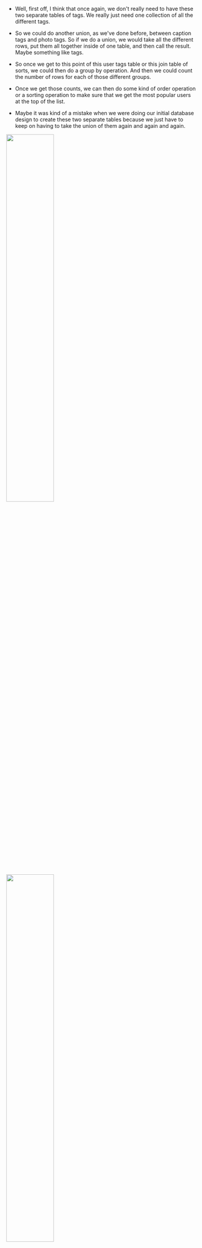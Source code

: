 
- Well, first off, I think that once again, we don't really need to have these two separate tables of tags. We really just need one collection of all the different tags.

- So we could do another union, as we've done before, between caption tags and photo tags. So if we do a union, we would take all the different rows, put them all together inside of one table, and then call the result. Maybe something like tags.

- So once we get to this point of this user tags table or this join table of sorts, we could then do a group by operation. And then we could count the number of rows for each of those different groups.

- Once we get those counts, we can then do some kind of order operation or a sorting operation to make sure that we get the most popular users at the top of the list.

- Maybe it was kind of a mistake when we were doing our initial database design to create these two separate tables because we just have to keep on having to take the union of them again and again and again.

[<img src="./pictures/most_popular_users.png" width="50%"/>](./pictures/most_popular_users.png)

[<img src="./pictures/most_popular_users_01.png" width="50%"/>](./pictures/most_popular_users_01.png)

[<img src="./pictures/most_popular_users_02.png" width="50%"/>](./pictures/most_popular_users_02.png)

[<img src="./pictures/most_popular_users_03.png" width="50%"/>](./pictures/most_popular_users_03.png)

# A possible solution merging table

- At this point, I think that we can come to the conclusion that having the separate tables of caption tags and photo tags is probably a design mistake. We've had to find the union between these two tables several times to execute some pretty basic queries, and we've not really found any benefit to having these two tables be separate. So I think that we probably maybe did make a mistake in our design here.

- The first really big issue is that we cannot copy over the IDs of all the different photo tags and caption tags to this new tags table. And the reason for that is that these photo tags and caption tags, tables, they might have rows that already have duplicate IDs inside them. it is very likely that photo tags and caption tags are going to have some identical IDs. That means that if there are any other records inside of our database that are pointing to that those different values, then all of a sudden we can have some foreign keys breaking.

- The other big issue here is that if we had a lot of other queries already written out inside of our application that made reference to specifically the photo tags or caption tags tables. Now all of a sudden they break because we're talking about deleting those tables.

[<img src="./pictures/merging_table_01.png" width="50%"/>](./pictures/merging_table_01.png)

[<img src="./pictures/merging_table_02.png" width="50%"/>](./pictures/merging_table_02.png)

# Solution 2

- So in solution number two, we're going to create something called a view. You can think of a view as being like a fake table that has a reference to rows or data from other tables inside of our database.

- You can think of a view as being like a fake table that has a reference to rows or data from other tables inside of our database. When we create a view, we can essentially wrap up some other information or present it in a cleaner form that already exists inside of our database.

- Ultimately, you can think of a view as being very similar in nature to a common table expression. The only issue with a common table expression, you might recall, is that we attach them to some other query. So in this case, we've got a common table expression up here at the top and we can only refer to this tag's CTE inside of the query that it is directly attached to. The nice thing about a view is that we get this very similar behavior where we can kind of wrap up some existing query, but we can create a view ahead of time and then refer to it at any future point in time in any other query. And we don't have to rewrite the view or anything like that.

- We should really think of a view as being very similar to a common table expression. The big difference is that we create a view ahead of time and then we can refer to it at any point in time after that.

- We are going to use a view in our case to take the union between two different tables in our case caption tags and photo tags. But we do not have to use a view for only a union. We can put any kind of query into a view.

- We're then going to write out our query inside these parentheses. So this is where we are going to kind of generate some data that's going to be accessible through The View.

- So with this view, we've essentially solved this issue of having two separate tables. We've kind of merged them together, but it's not any permanent change whatsoever. We can always remove this view if we want to, and none of the underlying data is going to go anywhere.

- All the underlying data inside of the two separate tables still exists. So if we have any queries that refer to those two separate tables of caption tags or photo tags, those existing queries are going to work just fine.

- So at this point, we've been talking about views which are essentially queries that we kind of wrap up and refer back to at some point in time in the future. Whenever we refer to a view, we are ultimately executing the underlying query kind of stored within it.

[<img src="./pictures/view_01.png" width="50%"/>](./pictures/view_01.png)

[<img src="./pictures/view_02.png" width="50%"/>](./pictures/view_02.png)

# Materialized views

- we're now going to take a look at a variation on a view called a materialized view. A materialized view is a query that we're going to kind of wrap up or kind of package, but the query is only going to be executed at very specific times.

- However, every time that we do actually execute the query, Postgres is going to take the results and save them and we can then refer back to those results without rerunning the query itself.

- So we make use of materialized views anytime that we have a very expensive query. In other words, a query that might take many seconds, minutes or even hours to actually execute. We can run a materialized view just one time and then hang on to the result set and refer back to the results without having to go and rerun the very expensive query.

[<img src="./pictures/materialized_views_01.png" width="50%"/>](./pictures/materialized_views_01.png)

- Left inner join

[<img src="./pictures/left_inner_join.png" width="50%"/>](./pictures/left_inner_join.png)

- we're going to use a function that is built directly into Postgres called Date Trunk. The date trunk function allows you to pull one piece of information out of a timestamp.

- The date trunk function is then going to automatically round down that information or that little part of the timestamp that you pull out to kind of like the nearest unit.

- the count function, it does not count null values. So out of this entire first week bucket right here, any likes that were for a post that had an ID of null will not be counted. Same thing for comments.

- If we need to run this query all the time, then 10 or 20 or 30s is way too long. We don't want to be running this query all day long or repeatedly if it's going to take quite such a long time.

[<img src="./pictures/slow_query.png" width="50%"/>](./pictures/slow_query.png)

- So with data right here means that when we first create the materialized view, we want Postgres to automatically run this query one time and hold on to all the results.

- And the one downside to materialize view, even though it's very clear that we get this very big performance benefit, is that if we now modify any of this underlying data, in other words, if we modify our likes table or posts or comments, that is not going to modify those kind of cached results that are currently stored inside of postgres.

- Now, as you can guess, the one big downside to a materialized view is that we have to very manually tell post grass that we want it to rerun the query inside the materialized view. So in general, we only like to make use of materialized views whenever we are trying to calculate some values that are not going to be changing very often.

